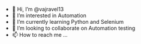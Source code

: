 - 👋 Hi, I’m @vajravel13
- 👀 I’m interested in Automation
- 🌱 I’m currently learning Python and Selenium
- 💞️ I’m looking to collaborate on Automation testing
- 📫 How to reach me ...

<!---
vajravel13/vajravel13 is a ✨ special ✨ repository because its `README.md` (this file) appears on your GitHub profile.
You can click the Preview link to take a look at your changes.
--->

